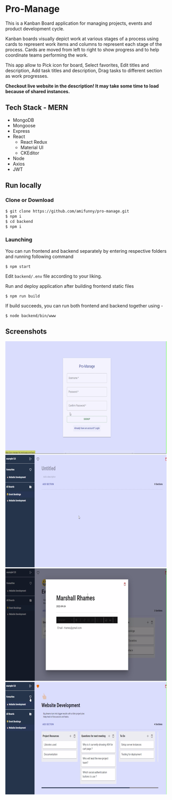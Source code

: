 
# Pro-Manage

This is a Kanban Board application for managing projects, events and product development cycle.

Kanban boards visually depict work at various stages of a process using cards to represent work items and columns to represent each stage of the process. Cards are moved from left to right to show progress and to help coordinate teams performing the work.

This app allow to Pick icon for board, Select favorites, Edit titles and description, Add task titles and description, Drag tasks to different section as work progresses.

**Checkout live website in the description! It may take some time to load because of shared instances.**

## Tech Stack - MERN

-   MongoDB
-   Mongoose
-   Express
-   React
	- React Redux
	- Material UI
	- CKEditor
-   Node
-   Axios
-   JWT

## Run locally


### Clone or Download
```
$ git clone https://github.com/amifunny/pro-manage.git
$ npm i
$ cd backend
$ npm i
```
### Launching 

You can run frontend and backend separately by entering respective folders and running following command
```
$ npm start
```

Edit `backend/.env` file according to your liking.

Run and deploy application after building frontend static files

```
$ npm run build
```

If build succeeds, you can run both frontend and backend together using -

```
$ node backend/bin/www
```

## Screenshots

<img src="screenshot/signup.png" width="700px" height="350px" />
<img src="screenshot/newboard.png" width="700px" height="350px" />
<img src="screenshot/newtask.png" width="700px" height="350px" />
<img src="screenshot/fullproject.png" width="700px" height="350px" />










